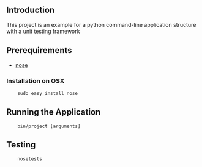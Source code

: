 ## Introduction

This project is an example for a python command-line application structure with a unit testing framework

## Prerequirements

* [nose](http://code.google.com/p/python-nose/)

### Installation on OSX

        sudo easy_install nose

## Running the Application

        bin/project [arguments]

## Testing

        nosetests
